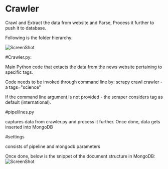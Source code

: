 # Crawler
Crawl and Extract the data from website and Parse, Process it further to push it to database.


Following is the folder hierarchy:

![ScreenShot](https://github.com/sureshchella/Crawler/tree/master/Snippets/Structure.JPG)

#Crawler.py:

Main Python code that extacts the data from the news website pertaining to specific tags. 

Code needs to be invoked through command line by: scrapy crawl crawler -a tags="science"

If the command line argument is not provided - the scraper considers tag as default (international). 


#pipelilnes.py

captures data from crawler.py and process it further. Once done, data gets inserted into MongoDB

#settings

consists of pipeline and mongodb parameters



Once done, below is the snippet of the document structure in MongoDB:
![ScreenShot](https://github.com/sureshchella/Crawler/tree/master/Snippets/Mongo.JPG)

